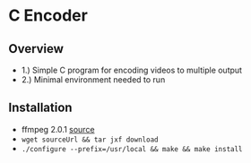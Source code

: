 C Encoder
=

Overview
-

-	1.) Simple C program for encoding videos to multiple output
-	2.) Minimal environment needed to run
	

Installation
-

-	ffmpeg 2.0.1 [source](http://www.ffmpeg.org/releases/ffmpeg-2.0.1.tar.bz2)
-	`wget sourceUrl && tar jxf download`
-	`./configure --prefix=/usr/local && make && make install`



